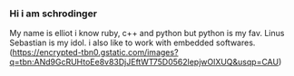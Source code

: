 ### Hi i am schrodinger
My name is elliot i know ruby, c++ and python but python is my fav.
Linus Sebastian is my idol. i also like to work with embedded softwares.
(https://encrypted-tbn0.gstatic.com/images?q=tbn:ANd9GcRUHtoEe8v83DjJEftWT75D0562lepjwOlXUQ&usqp=CAU)
